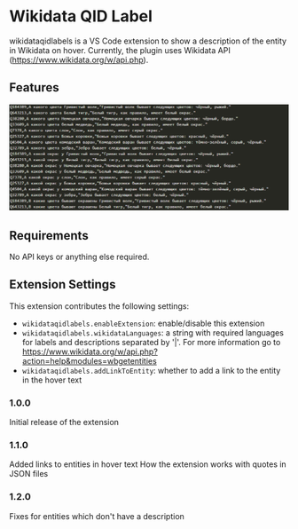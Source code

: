 # Wikidata QID Label

wikidataqidlabels is a VS Code extension to show a description of the entity in Wikidata on hover. Currently, the plugin uses Wikidata API (https://www.wikidata.org/w/api.php).

## Features
![demo](./images/feature.gif)


## Requirements

No API keys or anything else required.

## Extension Settings

This extension contributes the following settings:

* `wikidataqidlabels.enableExtension`: enable/disable this extension
* `wikidataqidlabels.wikidataLanguages`: a string with required languages for labels and descriptions separated by '|'. For more information go to https://www.wikidata.org/w/api.php?action=help&modules=wbgetentities
* `wikidataqidlabels.addLinkToEntity`: whether to add a link to the entity in the hover text


### 1.0.0

Initial release of the extension

### 1.1.0

Added links to entities in hover text
How the extension works with quotes in JSON files

### 1.2.0

Fixes for entities which don't have a description
